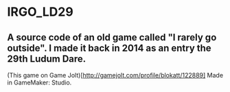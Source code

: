 # IRGO_LD29
A source code of an old game called "I rarely go outside". I made it back in 2014 as an entry the 29th Ludum Dare.
-----
(This game on Game Jolt)[http://gamejolt.com/profile/blokatt/122889]
Made in GameMaker: Studio.
